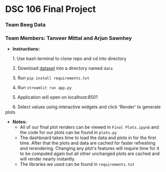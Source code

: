# DSC 106 Final Project
### Team Beeg Data
### Team Members: Tanveer Mittal and Arjun Sawnhey

+ **Instructions:**


&nbsp;&nbsp;&nbsp;&nbsp;&nbsp;&nbsp;1. Use bash terminal to clone repo and cd into directory

&nbsp;&nbsp;&nbsp;&nbsp;&nbsp;&nbsp;2. Download [dataset](https://data.cityofnewyork.us/api/views/qgea-i56i/rows.csv?accessType=DOWNLOAD) into a directory named `data` 

&nbsp;&nbsp;&nbsp;&nbsp;&nbsp;&nbsp;3. Run `pip install requirements.txt`

&nbsp;&nbsp;&nbsp;&nbsp;&nbsp;&nbsp;4. Run `streamlit run app.py`

&nbsp;&nbsp;&nbsp;&nbsp;&nbsp;&nbsp;5. Application will open on localhost:8501

&nbsp;&nbsp;&nbsp;&nbsp;&nbsp;&nbsp;6. Select values using interactive widgets and click 'Render' to generate plots

+ **Notes:**
  + All of our final plot renders can be viewed in `Final Plots.ipynb` and the code for our plots can be found in `plots.py`
  + The dashboard takes time to load the data and plots in for the first time. After that the plots and data are cached for faster refreshing and rerendering. Changing any plot's features will require time for it to be computed again but all other unchanged plots are cached and will render nearly instantly.
  + The libraries we used can be found in `requirements.txt`
